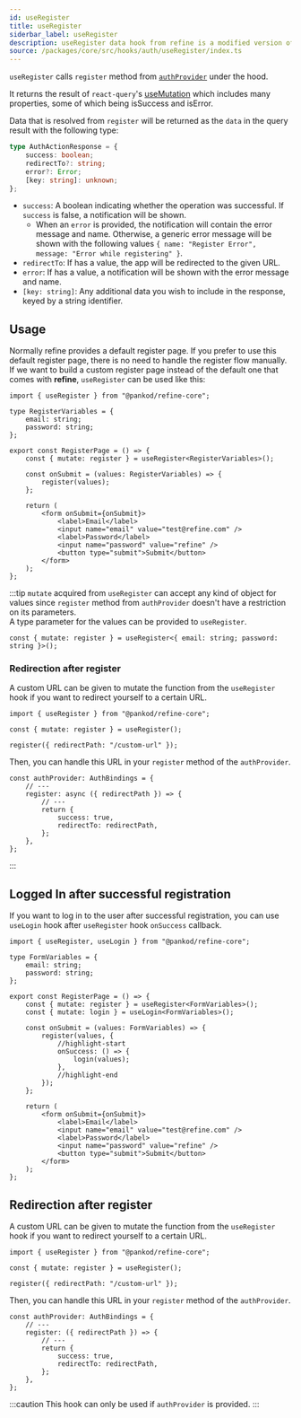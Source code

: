 ```yaml
---
id: useRegister
title: useRegister
siderbar_label: useRegister
description: useRegister data hook from refine is a modified version of react-query's useMutation for registration.
source: /packages/core/src/hooks/auth/useRegister/index.ts
---
```


`useRegister` calls `register` method from [`authProvider`](/api-reference/core/providers/auth-provider.md) under the hood.

It returns the result of `react-query`'s [useMutation](https://react-query.tanstack.com/reference/useMutation) which includes many properties, some of which being isSuccess and isError.

Data that is resolved from `register` will be returned as the `data` in the query result with the following type:

```ts
type AuthActionResponse = {
    success: boolean;
    redirectTo?: string;
    error?: Error;
    [key: string]: unknown;
};
```

-   `success`: A boolean indicating whether the operation was successful. If `success` is false, a notification will be shown.
    -   When an `error` is provided, the notification will contain the error message and name. Otherwise, a generic error message will be shown with the following values `{ name: "Register Error", message: "Error while registering" }`.
-   `redirectTo`: If has a value, the app will be redirected to the given URL.
-   `error`: If has a value, a notification will be shown with the error message and name.
-   `[key: string]`: Any additional data you wish to include in the response, keyed by a string identifier.

## Usage

Normally refine provides a default register page. If you prefer to use this default register page, there is no need to handle the register flow manually.  
If we want to build a custom register page instead of the default one that comes with **refine**, `useRegister` can be used like this:

```tsx title="pages/customRegisterPage"
import { useRegister } from "@pankod/refine-core";

type RegisterVariables = {
    email: string;
    password: string;
};

export const RegisterPage = () => {
    const { mutate: register } = useRegister<RegisterVariables>();

    const onSubmit = (values: RegisterVariables) => {
        register(values);
    };

    return (
        <form onSubmit={onSubmit}>
            <label>Email</label>
            <input name="email" value="test@refine.com" />
            <label>Password</label>
            <input name="password" value="refine" />
            <button type="submit">Submit</button>
        </form>
    );
};
```

:::tip
`mutate` acquired from `useRegister` can accept any kind of object for values since `register` method from `authProvider` doesn't have a restriction on its parameters.  
A type parameter for the values can be provided to `useRegister`.

```tsx
const { mutate: register } = useRegister<{ email: string; password: string }>();
```

### Redirection after register

A custom URL can be given to mutate the function from the `useRegister` hook if you want to redirect yourself to a certain URL.

```tsx
import { useRegister } from "@pankod/refine-core";

const { mutate: register } = useRegister();

register({ redirectPath: "/custom-url" });
```

Then, you can handle this URL in your `register` method of the `authProvider`.

```tsx
const authProvider: AuthBindings = {
    // ---
    register: async ({ redirectPath }) => {
        // ---
        return {
            success: true,
            redirectTo: redirectPath,
        };
    },
};
```

:::

## Logged In after successful registration

If you want to log in to the user after successful registration, you can use `useLogin` hook after `useRegister` hook `onSuccess` callback.

```tsx title="pages/customRegisterPage"
import { useRegister, useLogin } from "@pankod/refine-core";

type FormVariables = {
    email: string;
    password: string;
};

export const RegisterPage = () => {
    const { mutate: register } = useRegister<FormVariables>();
    const { mutate: login } = useLogin<FormVariables>();

    const onSubmit = (values: FormVariables) => {
        register(values, {
            //highlight-start
            onSuccess: () => {
                login(values);
            },
            //highlight-end
        });
    };

    return (
        <form onSubmit={onSubmit}>
            <label>Email</label>
            <input name="email" value="test@refine.com" />
            <label>Password</label>
            <input name="password" value="refine" />
            <button type="submit">Submit</button>
        </form>
    );
};
```

## Redirection after register

A custom URL can be given to mutate the function from the `useRegister` hook if you want to redirect yourself to a certain URL.

```tsx
import { useRegister } from "@pankod/refine-core";

const { mutate: register } = useRegister();

register({ redirectPath: "/custom-url" });
```

Then, you can handle this URL in your `register` method of the `authProvider`.

```tsx
const authProvider: AuthBindings = {
    // ---
    register: ({ redirectPath }) => {
        // ---
        return {
            success: true,
            redirectTo: redirectPath,
        };
    },
};
```

:::caution
This hook can only be used if `authProvider` is provided.
:::
